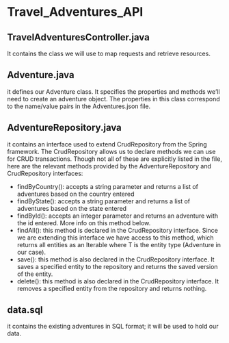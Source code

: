 # Travel_Adventures_API

## TravelAdventuresController.java 
It contains the class we will use to map requests and retrieve resources.

## Adventure.java 
it defines our Adventure class. It specifies the properties and methods we’ll need to create an adventure object. The properties in this class correspond to the name/value pairs in the Adventures.json file.

## AdventureRepository.java 
it contains an interface used to extend CrudRepository from the Spring framework. The CrudRepository allows us to declare methods we can use for CRUD    transactions. Though not all of these are explicitly listed in the file, here are the relevant methods provided by the AdventureRepository and CrudRepository interfaces:

- findByCountry(): accepts a string parameter and returns a list of adventures based on the country entered
- findByState(): accepts a string parameter and returns a list of adventures based on the state entered
- findById(): accepts an integer parameter and returns an adventure with the id entered. More info on this method below.
- findAll(): this method is declared in the CrudRepository interface. Since we are extending this interface we have access to this method, which returns all entities as an Iterable<T> where T is the entity type (Adventure in our case).
- save(): this method is also declared in the CrudRepository interface. It saves a specified entity to the repository and returns the saved version of the entity.
- delete(): this method is also declared in the CrudRepository interface. It removes a specified entity from the repository and returns nothing.

## data.sql 
it contains the existing adventures in SQL format; it will be used to hold our data.
